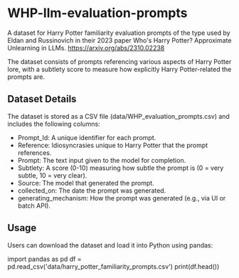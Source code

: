 # WHP-llm-evaluation-prompts
A dataset for Harry Potter familiarity evaluation prompts of the type used by Eldan and  Russinovich in their 2023 paper Who's Harry Potter? Approximate Unlearning in LLMs. https://arxiv.org/abs/2310.02238 

The dataset consists of prompts referencing various aspects of Harry Potter lore, with a subtlety score to measure how explicitly Harry Potter-related the prompts are.

## Dataset Details

The dataset is stored as a CSV file (data/WHP_evaluation_prompts.csv) and includes the following columns:

- Prompt_Id: A unique identifier for each prompt.
- Reference: Idiosyncrasies unique to Harry Potter that the prompt references.
- Prompt: The text input given to the model for completion.
- Subtlety: A score (0-10) measuring how subtle the prompt is (0 = very subtle, 10 = very clear).
- Source: The model that generated the prompt.
- collected_on: The date the prompt was generated.
- generating_mechanism: How the prompt was generated (e.g., via UI or batch API).

## Usage

Users can download the dataset and load it into Python using pandas:

import pandas as pd
df = pd.read_csv('data/harry_potter_familiarity_prompts.csv')
print(df.head())


